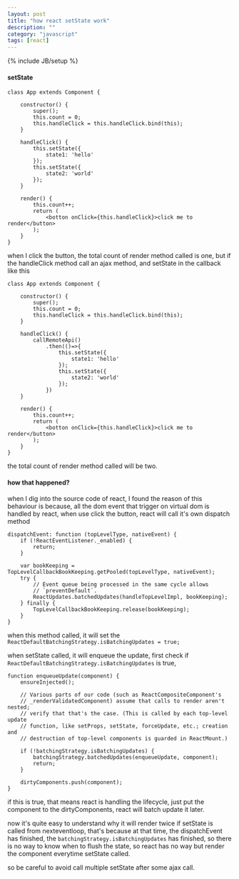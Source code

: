```yaml
---
layout: post
title: "how react setState work"
description: ""
category: "javascript"
tags: [react]
---
```

{% include JB/setup %}


#### setState

```
class App extends Component {

    constructor() {
        super();
        this.count = 0;
        this.handleClick = this.handleClick.bind(this);
    }

    handleClick() {
        this.setState({
            state1: 'hello'
        });
        this.setState({
            state2: 'world'
        });
    }
    
    render() {
        this.count++;
        return (
            <botton onClick={this.handleClick}>click me to render</button>
        );
    }
}
```

when I click the button, the total count of render method called is one, but if the handleClick method call an ajax method, and setState in the callback like this

```
class App extends Component {

    constructor() {
        super();
        this.count = 0;
        this.handleClick = this.handleClick.bind(this);
    }

    handleClick() {
        callRemoteApi()
            .then(()=>{
                this.setState({
                    state1: 'hello'
                });
                this.setState({
                    state2: 'world'
                });
            })
    }
    
    render() {
        this.count++;
        return (
            <botton onClick={this.handleClick}>click me to render</button>
        );
    }
}
```

the total count of render method called will be two.


#### how that happened?

when I dig into the source code of react, I found the reason of this behaviour is because, all the dom event that trigger on virtual dom is handled by react,
when use click the button, react will call it's own dispatch method

```
dispatchEvent: function (topLevelType, nativeEvent) {
    if (!ReactEventListener._enabled) {
        return;
    }

    var bookKeeping = TopLevelCallbackBookKeeping.getPooled(topLevelType, nativeEvent);
    try {
        // Event queue being processed in the same cycle allows
        // `preventDefault`.
        ReactUpdates.batchedUpdates(handleTopLevelImpl, bookKeeping);
    } finally {
        TopLevelCallbackBookKeeping.release(bookKeeping);
    }
}
```

when this method called, it will set the `ReactDefaultBatchingStrategy.isBatchingUpdates = true;`

when setState called, it will enqueue the update, first check if `ReactDefaultBatchingStrategy.isBatchingUpdates` is true, 

```
function enqueueUpdate(component) {
    ensureInjected();

    // Various parts of our code (such as ReactCompositeComponent's
    // _renderValidatedComponent) assume that calls to render aren't nested;
    // verify that that's the case. (This is called by each top-level update
    // function, like setProps, setState, forceUpdate, etc.; creation and
    // destruction of top-level components is guarded in ReactMount.)

    if (!batchingStrategy.isBatchingUpdates) {
        batchingStrategy.batchedUpdates(enqueueUpdate, component);
        return;
    }

    dirtyComponents.push(component);
}
```

if this is true, that means react is handling the lifecycle, just put the component to the dirtyComponents, react will batch update it later.

now it's quite easy to understand why it will render twice if setState is called from nexteventloop, that's because at that time, the dispatchEvent has finished,
the `batchingStrategy.isBatchingUpdates` has finished, so there is no way to know when to flush the state, so react has no way but render the component everytime 
setState called.

so be careful to avoid call multiple setState after some ajax call.



